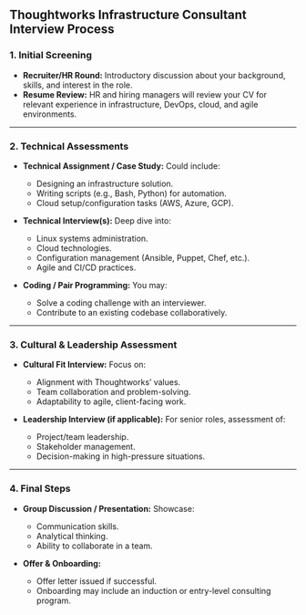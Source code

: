 ## **Thoughtworks Infrastructure Consultant Interview Process**

### **1. Initial Screening**

* **Recruiter/HR Round:**
  Introductory discussion about your background, skills, and interest in the role.
* **Resume Review:**
  HR and hiring managers will review your CV for relevant experience in infrastructure, DevOps, cloud, and agile environments.

---

### **2. Technical Assessments**

* **Technical Assignment / Case Study:**
  Could include:

  * Designing an infrastructure solution.
  * Writing scripts (e.g., Bash, Python) for automation.
  * Cloud setup/configuration tasks (AWS, Azure, GCP).
* **Technical Interview(s):**
  Deep dive into:

  * Linux systems administration.
  * Cloud technologies.
  * Configuration management (Ansible, Puppet, Chef, etc.).
  * Agile and CI/CD practices.
* **Coding / Pair Programming:**
  You may:

  * Solve a coding challenge with an interviewer.
  * Contribute to an existing codebase collaboratively.

---

### **3. Cultural & Leadership Assessment**

* **Cultural Fit Interview:**
  Focus on:

  * Alignment with Thoughtworks’ values.
  * Team collaboration and problem-solving.
  * Adaptability to agile, client-facing work.
* **Leadership Interview (if applicable):**
  For senior roles, assessment of:

  * Project/team leadership.
  * Stakeholder management.
  * Decision-making in high-pressure situations.

---

### **4. Final Steps**

* **Group Discussion / Presentation:**
  Showcase:

  * Communication skills.
  * Analytical thinking.
  * Ability to collaborate in a team.
* **Offer & Onboarding:**

  * Offer letter issued if successful.
  * Onboarding may include an induction or entry-level consulting program.

